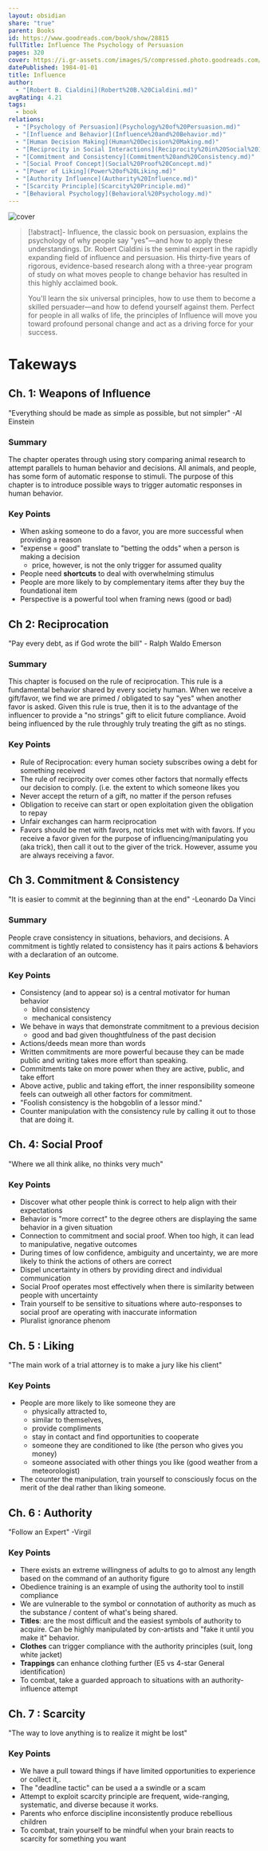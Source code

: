 ```yaml
---
layout: obsidian
share: "true"
parent: Books
id: https://www.goodreads.com/book/show/28815
fullTitle: Influence The Psychology of Persuasion
pages: 320
cover: https://i.gr-assets.com/images/S/compressed.photo.goodreads.com/books/1391026083l/28815.jpg
datePublished: 1984-01-01
title: Influence
author:
  - "[Robert B. Cialdini](Robert%20B.%20Cialdini.md)"
avgRating: 4.21
tags:
  - book
relations:
  - "[Psychology of Persuasion](Psychology%20of%20Persuasion.md)"
  - "[Influence and Behavior](Influence%20and%20Behavior.md)"
  - "[Human Decision Making](Human%20Decision%20Making.md)"
  - "[Reciprocity in Social Interactions](Reciprocity%20in%20Social%20Interactions.md)"
  - "[Commitment and Consistency](Commitment%20and%20Consistency.md)"
  - "[Social Proof Concept](Social%20Proof%20Concept.md)"
  - "[Power of Liking](Power%20of%20Liking.md)"
  - "[Authority Influence](Authority%20Influence.md)"
  - "[Scarcity Principle](Scarcity%20Principle.md)"
  - "[Behavioral Psychology](Behavioral%20Psychology.md)"
---
```

![cover](https://i.gr-assets.com/images/S/compressed.photo.goodreads.com/books/1391026083l/28815.jpg)

> [!abstract]-
> Influence, the classic book on persuasion, explains the psychology of why people say "yes"—and how to apply these understandings. Dr. Robert Cialdini is the seminal expert in the rapidly expanding field of influence and persuasion. His thirty-five years of rigorous, evidence-based research along with a three-year program of study on what moves people to change behavior has resulted in this highly acclaimed book.  
> 
> You'll learn the six universal principles, how to use them to become a skilled persuader—and how to defend yourself against them. Perfect for people in all walks of life, the principles of Influence will move you toward profound personal change and act as a driving force for your success.

# Takeways
## Ch. 1: Weapons of Influence
"Everything should be made as simple as possible, but not simpler" -Al Einstein
### Summary
The chapter operates through using story comparing animal research to attempt parallels to human behavior and decisions. All animals, and people, has some form of automatic response to stimuli. The purpose of this chapter is to introduce possible ways to trigger automatic responses in human behavior.
### Key Points
- When asking someone to do a favor, you are more successful when providing a reason
- "expense = good" translate to "betting the odds" when a person is making a decision
    - price, however, is not the only trigger for assumed quality
- People need **shortcuts** to deal with overwhelming stimulus
- People are more likely to by complementary items after they buy the foundational item
- Perspective is a powerful tool when framing news (good or bad)
## Ch 2: Reciprocation
"Pay every debt, as if God wrote the bill" - Ralph Waldo Emerson
### Summary
This chapter is focused on the rule of reciprocation. This rule is a fundamental behavior shared by every society human. When we receive a gift/favor, we find we are primed / obligated to say "yes" when another favor is asked. Given this rule is true, then it is to the advantage of the influencer to provide a "no strings" gift to elicit future compliance. Avoid being influenced by the rule throughly truly treating the gift as no stings.
### Key Points
- Rule of Reciprocation: every human society subscribes owing a debt for something received
- The rule of reciprocity over comes other factors that normally effects our decision to comply. (i.e. the extent to which someone likes you
- Never accept the return of a gift, no matter if the person refuses
- Obligation to receive can start or open exploitation given the obligation to repay
- Unfair exchanges can harm reciprocation
- Favors should be met with favors, not tricks met with with favors. If you receive a favor given for the purpose of influencing/manipulating you (aka trick), then call it out to the giver of the trick. However, assume you are always receiving a favor.
## Ch 3. Commitment & Consistency
"It is easier to commit at the beginning than at the end" -Leonardo Da Vinci
### Summary
People crave consistency in situations, behaviors, and decisions. A commitment is tightly related to consistency has it pairs actions & behaviors with a declaration of an outcome.
### Key Points
- Consistency (and to appear so) is a central motivator for human behavior
    - blind consistency
    - mechanical consistency
- We behave in ways that demonstrate commitment to a previous decision
    - good and bad given thoughtfulness of the past decision
- Actions/deeds mean more than words
- Written commitments are more powerful because they can be made public and writing takes more effort than speaking.
- Commitments take on more power when they are active, public, and take effort
- Above active, public and taking effort, the inner responsibility someone feels can outweigh all other factors for commitment.
- "Foolish consistency is the hobgoblin of a lessor mind."
- Counter manipulation with the consistency rule by calling it out to those that are doing it.
## Ch. 4: Social Proof
"Where we all think alike, no thinks very much"
### Key Points
- Discover what other people think is correct to help align with their expectations
- Behavior is "more correct" to the degree others are displaying the same behavior in a given situation
- Connection to commitment and social proof. When too high, it can lead to manipulative, negative outcomes
- During times of low confidence, ambiguity and uncertainty, we are more likely to think the actions of others are correct
- Dispel uncertainty in others by providing direct and individual communication
- Social Proof operates most effectively when there is similarity between people with uncertainty
- Train yourself to be sensitive to situations where auto-responses to social proof are operating with inaccurate information
- Pluralist ignorance phenom
## Ch. 5 : Liking
"The main work of a trial attorney is to make a jury like his client"
### Key Points
- People are more likely to like someone they are
    - physically attracted to,
    - similar to themselves,
    - provide compliments
    - stay in contact and find opportunities to cooperate
    - someone they are conditioned to like (the person who gives you money)
    - someone associated with other things you like (good weather from a meteorologist)
- The counter the manipulation, train yourself to consciously focus on the merit of the deal rather than liking someone.
## Ch. 6 : Authority
"Follow an Expert" -Virgil
### Key Points
- There exists an extreme willingness of adults to go to almost any length based on the command of an authority figure
- Obedience training is an example of using the authority tool to instill compliance
- We are vulnerable to the symbol or connotation of authority as much as the substance / content of what's being shared.
- **Titles**: are the most difficult and the easiest symbols of authority to acquire. Can be highly manipulated by con-artists and "fake it until you make it" behavior.
- **Clothes** can trigger compliance with the authority principles (suit, long white jacket)
- **Trappings** can enhance clothing further (E5 vs 4-star General identification)
- To combat, take a guarded approach to situations with an authority-influence attempt
## Ch. 7 : Scarcity
"The way to love anything is to realize it might be lost"
### Key Points
- We have a pull toward things if have limited opportunities to experience or collect it,.
- The "deadline tactic" can be used a a swindle or a scam
- Attempt to exploit scarcity principle are frequent, wide-ranging, systematic, and diverse because it works.
- Parents who enforce discipline inconsistently produce rebellious children
- To combat, train yourself to be mindful when your brain reacts to scarcity for something you want